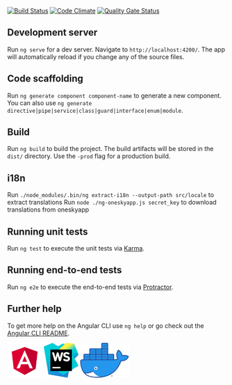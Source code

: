 [![Build Status](https://travis-ci.org/autowp/autowp-frontend.svg?branch=master)](https://travis-ci.org/autowp/autowp-frontend)
[![Code Climate](https://codeclimate.com/github/autowp/autowp-frontend/badges/gpa.svg)](https://codeclimate.com/github/autowp/autowp-frontend)
[![Quality Gate Status](https://sonarcloud.io/api/project_badges/measure?project=autowp_autowp-frontend&metric=alert_status)](https://sonarcloud.io/dashboard?id=autowp_autowp-frontend)

## Development server

Run `ng serve` for a dev server. Navigate to `http://localhost:4200/`. The app will automatically reload if you change any of the source files.

## Code scaffolding

Run `ng generate component component-name` to generate a new component. You can also use `ng generate directive|pipe|service|class|guard|interface|enum|module`.

## Build

Run `ng build` to build the project. The build artifacts will be stored in the `dist/` directory. Use the `-prod` flag for a production build.

## i18n

Run `./node_modules/.bin/ng extract-i18n --output-path src/locale` to extract translations
Run `node ./ng-oneskyapp.js secret_key` to download translations from oneskyapp

## Running unit tests

Run `ng test` to execute the unit tests via [Karma](https://karma-runner.github.io).

## Running end-to-end tests

Run `ng e2e` to execute the end-to-end tests via [Protractor](http://www.protractortest.org/).

## Further help

To get more help on the Angular CLI use `ng help` or go check out the [Angular CLI README](https://github.com/angular/angular-cli/blob/master/README.md).

<a href="https://angular.io/"><img src="icons/angular.svg" height="80"></a>
<a href="https://www.jetbrains.com/webstorm/"><img src="icons/webstorm.svg" height="80"></a>
<a href="https://www.docker.com/"><img src="icons/docker.png" height="80"></a>

